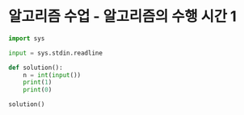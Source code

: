 # 알고리즘 수업 - 알고리즘의 수행 시간 1

```python
import sys

input = sys.stdin.readline

def solution():
    n = int(input())
    print(1)
    print(0)

solution()
```


